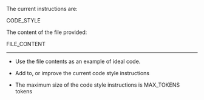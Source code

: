 The current instructions are:

CODE_STYLE

The content of the file provided:

FILE_CONTENT

---

- Use the file contents as an example of ideal code.

- Add to, or improve the current code style instructions

- The maximum size of the code style instructions is MAX_TOKENS tokens
